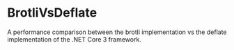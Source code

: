 # BrotliVsDeflate
A performance comparison between the brotli implementation vs the deflate implementation of the .NET Core 3 framework.
